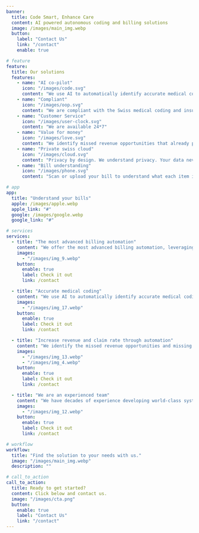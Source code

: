 ```yaml
---
banner:
  title: Code Smart, Enhance Care
  content: AI powered autonomous coding and billing solutions
  image: /images/main_img.webp
  button:
    label: "Contact Us"
    link: "/contact"
    enable: true

# feature
feature:
  title: Our solutions
  features:
    - name: "AI co-pilot"
      icon: "/images/code.svg"
      content: "We use AI to automatically identify accurate medical coding from doctors note"
    - name: "Compliant"
      icon: "/images/oop.svg"
      content: "We are compliant with the Swiss medical coding and insurance, less time to worry team insurance claims"
    - name: "Customer Service"
      icon: "/images/user-clock.svg"
      content: "We are available 24*7"
    - name: "Value for money"
      icon: "/images/love.svg"
      content: "We identify missed revenue opportunities that already pays for the services"
    - name: "Private swiss cloud"
      icon: "/images/cloud.svg"
      content: "Privacy by design. We understand privacy. Your data never leaves Switzerland"
    - name: "Bill understanding"
      icon: "/images/phone.svg"
      content: "Scan or upload your bill to understand what each item is team."

# app
app:
  title: "Understand your bills"
  apple: /images/apple.webp
  apple_link: "#"
  google: /images/google.webp
  google_link: "#"

# services
services:
  - title: "The most advanced billing automation"
    content: "We offer the most advanced billing automation, leveraging cutting-edge technology for streamlined invoicing and payment processing, offering unparalleled efficiency and security. Intuitive interface and customizable features empower organizations to optimize their financial operations and stay ahead in the competitive business landscape with ease."
    images:
      - "/images/img_9.webp"
    button:
      enable: true
      label: Check it out
      link: /contact

  - title: "Accurate medical coding"
    content: "We use AI to automatically identify accurate medical coding. Our cutting-edge technology optimizes billing by ensuring targeted accuracy."
    images:
      - "/images/img_17.webp"
    button:
      enable: true
      label: Check it out
      link: /contact

  - title: "Increase revenue and claim rate through automation"
    content: "We identify the missed revenue opportunities and missing items in the bills. Making bills more accurate and compliant with the insurance."
    images:
      - "/images/img_13.webp"
      - "/images/img_4.webp"
    button:
      enable: true
      label: Check it out
      link: /contact

  - title: "We are an experienced team"
    content: "We have decades of experience developing world-class systems. We understand privacy, compliance and customers’s needs. We are committed to providing the best possible service to our customers."
    images:
      - "/images/img_12.webp"
    button:
      enable: true
      label: Check it out
      link: /contact

# workflow
workflow:
  title: "Find the solution to your needs with us."
  image: "/images/main_img.webp"
  description: ""

# call_to_action
call_to_action:
  title: Ready to get started?
  content: Click below and contact us.
  image: "/images/cta.png"
  button:
    enable: true
    label: "Contact Us"
    link: "/contact"
---
```

